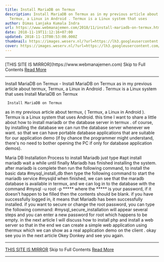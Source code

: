 ```yaml
---
title: Install MariaDB on Termux
description: Install MariaDB on Termux as in my previous article about termux,
  Termux, a Linux in Android . Termux is a Linux system that uses
author: Dimas Lanjaka Kumala Indra
url: https://www.webmanajemen.com/2018/11/install-mariadb-on-termux.html
date: 2018-11-19T11:12:16+07:00
updated: 2018-11-13T00:53:00.000Z
thumbnail: https://images.weserv.nl/?url=https://lh3.googleusercontent.com/p162-Lwo8Fxms5LAJ8IpICqtsT-3ziYMoy-WdSM66_jCQboVvfB8qU9c0KU3gzg_yqLE1iQAMyhVe8eRzi8=w1080-h1920-rw-no
cover: https://images.weserv.nl/?url=https://lh3.googleusercontent.com/p162-Lwo8Fxms5LAJ8IpICqtsT-3ziYMoy-WdSM66_jCQboVvfB8qU9c0KU3gzg_yqLE1iQAMyhVe8eRzi8=w1080-h1920-rw-no
---
```


<hr/> [THIS SITE IS MIRROR](https://www.webmanajemen.com) Skip to Full Contents <a href="https://www.webmanajemen.com/2018/11/install-mariadb-on-termux.html" rel="follow" class="button" id="read-more">Read More</a> <hr/> Install MariaDB on Termux - Install MariaDB on Termux as in my previous article about termux, Termux, a Linux in Android . Termux is a Linux system that uses Install MariaDB on Termux 



     Install MariaDB on Termux 
 as in my previous article about termux, ( Termux, a Linux in Android ).  Termux is a Linux system that uses Android.  this time I want to share a little about how to install mariadb or the database server in termux .  of course, by installing the database we can run the database server whenever we want.  so that we can have portable database applications that are suitable for our application demo (if by chance the programmer might understand, there's no need to bother opening the PC if only for database application demos). 
 
 Maria DB Installation Process 
 to install Mariadb just type 
  #apt install mariadb 
 wait a while until finally Mariadb has finished installing the system.  after mariadb is complete then run the following command, to install the basic data 
  #mysql_install_db 
 then type the following command to start the mariadb service 
  #mysqld 
 when finished, we can see that the maradb database is available in termux, and we can log in to the database with the command 
  #mysql -u root -p ***** 
 where the ***** is your password, if it doesn't happen to be filled then the contents should be blank.  if you have successfully logged in, it means that Mariadb has been successfully installed.  if you want to secure or change the root password, you can type the following command: 
  #mysql_secure_installation 
 will appear several steps and you can enter a new password for root which happens to be empty.  in the next article I will discuss how to install php and install a web server so that in the end we can create a simple web application using thermux which we can show as a real application demo on the client .  okay see you in the next article Okey Donkey and see you again. <hr/> [THIS SITE IS MIRROR](https://www.webmanajemen.com) Skip to Full Contents <a href="https://www.webmanajemen.com/2018/11/install-mariadb-on-termux.html" rel="follow" class="button" id="read-more">Read More</a> <hr/>